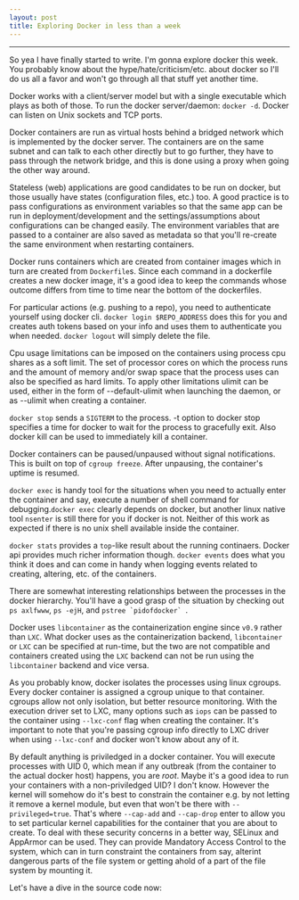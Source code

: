```yaml
---
layout: post
title: Exploring Docker in less than a week
---
```


-----

<!--- TODO: docker compose, machine, swarm<<] --->

So yea I have finally started to write.
I'm gonna explore docker this week. You probably know about the hype/hate/criticism/etc. about docker so I'll do us all a favor and won't go through all that stuff yet another time.

Docker works with a client/server model but with a single executable which plays as both of those.
To run the docker server/daemon: ```docker -d```. Docker can listen on Unix sockets and TCP ports.

Docker containers are run as virtual hosts behind a bridged network which is implemented by the docker server. The containers are on the same subnet and can talk to each other directly but to go further, they have to pass through the network bridge, and this is done using a proxy when going the other way around.

Stateless (web) applications are good candidates to be run on docker, but those usually have states (configuration files, etc.) too. A good practice is to pass configurations as environment variables so that the same app can be run in deployment/development and the settings/assumptions about configurations can be changed easily. The environment variables that are passed to a container are also saved as metadata so that you'll re-create the same environment when restarting containers.

Docker runs containers which are created from container images which in turn are created from ```Dockerfile```s. Since each command in a dockerfile creates a new docker image, it's a good idea to keep the commands whose outcome differs from time to time near the bottom of the dockerfiles.

For particular actions (e.g. pushing to a repo), you need to authenticate yourself using docker cli. ```docker login $REPO_ADDRESS``` does this for you and creates auth tokens based on your info and uses them to authenticate you when needed. ```docker logout``` will simply delete the file.

Cpu usage limitations can be imposed on the containers using process cpu shares as a soft limit. The set of processor cores on which the process runs and the amount of memory and/or swap space that the process uses can also be specified as hard limits. To apply other limitations ulimit can be used, either in the form of --default-ulimit when launching the daemon, or as --ulimit when creating a container.

```docker stop``` sends a ```SIGTERM``` to the process. -t option to docker stop specifies a time for docker to wait for the process to gracefully exit. Also docker kill can be used to immediately kill a container.

Docker containers can be paused/unpaused without signal notifications. This is built on top of ```cgroup freeze```. After unpausing, the container's uptime is resumed.

```docker exec``` is handy tool for the situations when you need to actually enter the container and say, execute a number of shell command for debugging.```docker exec``` clearly depends on docker, but another linux native tool ```nsenter``` is still there for you if docker is not. Neither of this work as expected if there is no unix shell available inside the container. 

```docker stats``` provides a ```top```-like result about the running continaers. Docker api provides much richer information though. ```docker events``` does what you think it does and can come in handy when logging events related to creating, altering, etc. of the containers.

There are somewhat interesting relationships between the processes in the docker hierarchy. You'll have a good grasp of the situation by checking out ```ps axlfwww```, ```ps -ejH```, and ```pstree `pidofdocker` ```.

Docker uses ```libcontainer``` as the containerization engine since ```v0.9``` rather than ```LXC```. What docker uses as the containerization backend, ```libcontainer``` or ```LXC``` can be specified at run-time, but the two are not compatible and containers created using the ```LXC``` backend can not be run using the ```libcontainer``` backend and vice versa.

As you probably know, docker isolates the processes using linux cgroups. Every docker container is assigned a cgroup unique to that container. cgroups allow not only isolation, but better resource monitoring. With the execution driver set to LXC, many options such as ```iops``` can be passed to the container using ```--lxc-conf``` flag when creating the container. It's important to note that you're passing cgroup info directly to LXC driver when using ```--lxc-conf``` and docker won't know about any of it.

By default anything is priviledged in a docker container. You will execute processes with UID 0, which mean if any outbreak (from the container to the actual docker host) happens, you are _root_. Maybe it's a good idea to run your containers with a non-priviledged UID? I don't know. However the kernel will somehow do it's best to constrain the container e.g. by not letting it remove a kernel module, but even that won't be there with ```--privileged=true```. That's where ```--cap-add``` and ```--cap-drop``` enter to allow you to set particular kernel capabilities for the container that you are about to create. To deal with these security concerns in a better way, SELinux and AppArmor can be used. They can provide Mandatory Access Control to the system, which can in turn constraint the containers from say, alterint dangerous parts of the file system or getting ahold of a part of the file system by mounting it.

Let's have a dive in the source code now:


